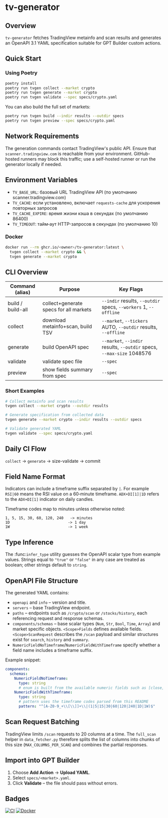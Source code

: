 # tv-generator

## Overview

`tv-generator` fetches TradingView metainfo and scan results and generates an OpenAPI 3.1 YAML specification suitable for GPT Builder custom actions.

## Quick Start

### Using Poetry
```bash
poetry install
poetry run tvgen collect --market crypto
poetry run tvgen generate --market crypto
poetry run tvgen validate --spec specs/crypto.yaml
```
You can also build the full set of markets:
```bash
poetry run tvgen build --indir results --outdir specs
poetry run tvgen preview --spec specs/crypto.yaml
```

## Network Requirements
The generation commands contact TradingView's public API. Ensure that `scanner.tradingview.com` is reachable from your environment. GitHub-hosted runners may block this traffic; use a self-hosted runner or run the generator locally if needed.

## Environment Variables
- `TV_BASE_URL`: базовый URL TradingView API (по умолчанию scanner.tradingview.com)
- `TV_CACHE`: если установлено, включает `requests-cache` для ускорения повторных запросов
- `TV_CACHE_EXPIRE`: время жизни кэша в секундах (по умолчанию 86400)
- `TV_TIMEOUT`: тайм‑аут HTTP-запросов в секундах (по умолчанию 10)

### Docker
```bash
docker run --rm ghcr.io/<owner>/tv-generator:latest \
  tvgen collect --market crypto && \
  tvgen generate --market crypto
```

## CLI Overview
| Command (alias) | Purpose                                       | Key Flags |
|-----------------|-----------------------------------------------|-----------|
| build / build-all | collect+generate specs for all markets        | `--indir` results, `--outdir` specs, `--workers` 1, `--offline` |
| collect         | download metainfo+scan, build TSV             | `--market`, `--tickers` AUTO, `--outdir` results, `--offline` |
| generate        | build OpenAPI spec                            | `--market`, `--indir` results, `--outdir` specs, `--max-size` 1048576 |
| validate        | validate spec file                            | `--spec` |
| preview         | show fields summary from spec                 | `--spec` |

### Short Examples
```bash
# Collect metainfo and scan results
tvgen collect --market crypto --outdir results

# Generate specification from collected data
tvgen generate --market crypto --indir results --outdir specs

# Validate generated YAML
tvgen validate --spec specs/crypto.yaml
```

## Daily CI Flow
`collect` → `generate` → size-validate → commit

## Field Name Format
Indicators can include a timeframe suffix separated by `|`. For example `RSI|60` means the RSI value on a 60‑minute timeframe. `ADX+DI[1]|1D` refers to the `ADX+DI[1]` indicator on daily candles.

Timeframe codes map to minutes unless otherwise noted:
```
1, 5, 15, 30, 60, 120, 240   -> minutes
1D                          -> 1 day
1W                          -> 1 week
```

## Type Inference
The :func:`infer_type` utility guesses the OpenAPI scalar type from example
values. Strings equal to ``"true"`` or ``"false"`` in any case are treated as
boolean; other strings default to ``string``.

## OpenAPI File Structure
The generated YAML contains:
- `openapi` and `info` – version and title.
- `servers` – base TradingView endpoint.
- `paths` – endpoints such as `/crypto/scan` or `/stocks/history`, each referencing request and response schemas.
- `components/schemas` – base scalar types (`Num`, `Str`, `Bool`, `Time`, `Array`) and market specific objects. `<Scope>Fields` defines available fields. `<Scope>ScanRequest` describes the `/scan` payload and similar structures exist for `search`, `history` and `summary`.
- `NumericFieldNoTimeframe`/`NumericFieldWithTimeframe` specify whether a field name includes a timeframe suffix.

Example snippet:
```yaml
components:
  schemas:
    NumericFieldNoTimeframe:
      type: string
      # enum is built from the available numeric fields such as [close, volume, ...]
    NumericFieldWithTimeframe:
      type: string
      # pattern uses the timeframe codes parsed from this README
      pattern: "^[A-Z0-9_+\\[\\]]+\\|(1|5|15|30|60|120|240|1D|1W)$"
```

## Scan Request Batching
TradingView limits `/scan` requests to 20 columns at a time. The
`full_scan` helper in `data_fetcher.py` therefore splits the list of
columns into chunks of this size (`MAX_COLUMNS_PER_SCAN`) and combines
the partial responses.

## Import into GPT Builder
1. Choose **Add Action** → **Upload YAML**.
2. Select `specs/<market>.yaml`.
3. Click **Validate** – the file should pass without errors.

## Badges
[![CI](https://github.com/<owner>/tv-generator/actions/workflows/ci.yml/badge.svg)](https://github.com/<owner>/tv-generator/actions/workflows/ci.yml)
[![Docker](https://img.shields.io/badge/docker-ghcr.io/<owner>/tv-generator-blue)](https://github.com/<owner>/tv-generator/pkgs/container/tv-generator)
